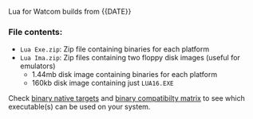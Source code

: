 Lua for Watcom builds from {{DATE}}

### File contents:

- `Lua Exe.zip`: Zip file containing binaries for each platform
- `Lua Ima.zip`: Zip files containing two floppy disk images (useful for emulators)
    - 1.44mb disk image containing binaries for each platform
    - 160kb disk image containing just `LUA16.EXE`

Check [binary native targets](https://github.com/Lethja/lua-watcom#binary-native-targets) and [binary compatibilty matrix](https://github.com/Lethja/lua-watcom#binary-compatibility-matrix) to see which executable(s) can be used on your system.
